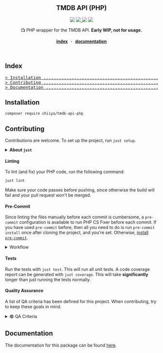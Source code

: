 <div align="center">
  <strong>
    <h2 align="center">TMDB API (PHP)</h2>
  </strong>
  
  <p align="center">
      <a href="https://app.circleci.com/pipelines/github/chiiya/tmdb-api-php" target="_blank"><img src="https://circleci.com/gh/chiiya/tmdb-api-php.svg?style=shield"></a>
      <a href="https://codecov.io/gh/chiiya/tmdb-api-php">
        <img src="https://codecov.io/gh/chiiya/tmdb-api-php/branch/master/graph/badge.svg" />
      </a>
      <a href="https://php.net/" target="_blank"><img src="https://img.shields.io/badge/php-%3E%3D%207.4-8892BF.svg"></a>
      <a href="#quality-assurance" target="_blank"><img src="https://img.shields.io/badge/qa--level-high-success"></a>
    </p>

  <p align="center">
    📺 PHP wrapper for the TMDB API. <strong>Early WIP, not for usage.</strong>
  </p>

  <p align="center">
    <strong>
    <a href="#index">index</a>
    &nbsp; &middot; &nbsp;
    <a href="documentation/README.md">documentation</a>
    </strong>
  </p>
</div>
<br />

## Index

<pre>
<a href="#installation"
>> Installation ..................................................................... </a>
<a href="#contributing"
>> Contributing ..................................................................... </a>
<a href="#documentation"
>> Documentation .................................................................... </a>
</pre>

## Installation

```bash
composer require chiiya/tmdb-api-php
```

## Contributing

Contributions are welcome. To set up the project, run `just setup`.

<details>
  <summary><strong>About <code>just</code></strong></summary>

<hr>

[Just](https://github.com/casey/just) is a command runner similar to <code>make</code> with some advantages 
and better cross-platform support. It should be installed both in Homestead and on your local system.
You can list all available commands in a project using <code>just --list</code>.
<br><br>

**Installation Ubuntu / WSL / Homestead**:  

```bash
curl --proto '=https' --tlsv1.2 -sSf https://just.systems/install.sh | sudo bash -s -- --to /usr/local/bin
sudo chown $USER:$USER /usr/local/bin/just
```
**Installation Windows (Git Bash)**:  

```bash
# Download latest release from https://github.com/casey/just/releases
# Extract and copy just.exe to C:\Program Files\Git\mingw64\bin
# You can now use `just` from Git Bash
```
**Installation Mac**:  

```bash
brew install just
```
</details>

#### Linting

To lint (and fix) your PHP code, run the following command:

```bash
just lint
```

Make sure your code passes before pushing, since otherwise the build will fail
and your pull request won't be merged.

#### Pre-Commit

Since linting the files manually before each commit is cumbersome, a
`pre-commit` configuration is available to run PHP CS Fixer before each commit.
If you have used `pre-commit` before, then all you need to do is run
`pre-commit install` once after cloning the project, and you're set. Otherwise,
[install `pre-commit`](https://pre-commit.com/#install).

<details>
  <summary>Workflow</summary>

```bash
git add .
git commit -m "Commit message"
# If fixes are done, stage and commit again:
git add -u && !!
```

</details>

#### Tests

Run the tests with `just test`. This will run all unit tests. A code coverage 
report can be generated with `just coverage`. This will take **significantly** 
longer than just running the tests normally.

#### Quality Assurance

A list of QA criteria has been defined for this project. When contributing, try
to keep these goals in mind.

<details>
  <summary>🟢 QA Criteria</summary>

-   [x] Linting Configuration
-   [ ] Code Quality Configuration (Psalm)
-   [x] Pre-Commit Configuration
-   [ ] CI Configuration: [Build, Lint, Test, Quality]
-   [x] JUSTFILE
-   [x] Documentation
-   [ ] > 95% Test Coverage
</details>

## Documentation

The documentation for this package can be found
[here](documentation/README.md).
